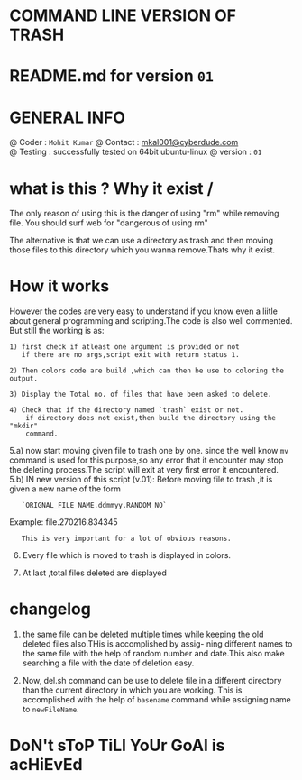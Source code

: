 # COMMAND LINE VERSION OF TRASH

# README.md for version `01`

# GENERAL INFO
 @ Coder    : `Mohit Kumar`
 @ Contact  : mkal001@cyberdude.com  
 @ Testing  : successfully tested on 64bit ubuntu-linux
 @ version  : `01`

# what is this ? Why it exist /
  
  The only reason of using this is the danger of using "rm" while removing file.
  You should surf web for "dangerous of using rm"
  
  The alternative is that we can use a directory as trash and then moving those
  files to this directory which you wanna remove.Thats why it exist.

# How it works

  However the codes are very easy to understand if you know even a liitle about
  general programming and scripting.The code is also well commented.
  But still the working is as:

    1) first check if atleast one argument is provided or not
       if there are no args,script exit with return status 1.

    2) Then colors code are build ,which can then be use to coloring the output.

    3) Display the Total no. of files that have been asked to delete.

    4) Check that if the directory named `trash` exist or not.
        if directory does not exist,then build the directory using the "mkdir"
        command.

  5.a) now start moving given file to trash one by one.
       since the well know `mv` command is used for this purpose,so any error
       that it encounter may stop the deleting process.The script will exit at
       very first error it encountered.
  5.b) IN new version of this script (v.01): 
       Before moving file to trash ,it is given a new name of the form

       `ORIGNAL_FILE_NAME.ddmmyy.RANDOM_NO`
   Example: file.270216.834345 

       This is very important for a lot of obvious reasons.

   6) Every file which is moved to trash is displayed in colors.

   7) At last ,total files deleted are displayed

# changelog
   1) the same file can be deleted multiple times while keeping 
      the old deleted files also.THis is accomplished by assig-
      ning different names to the same file with the help of
      random number and date.This also make searching a file
      with the date of deletion easy.
 
  2) Now, del.sh command can be use to delete file in a different
     directory than the current directory in which you are working.
     This is accomplished with the help of `basename` command while
     assigning name to `newFileName`.

#   DoN't sToP TiLl YoUr GoAl is acHiEvEd     

  

